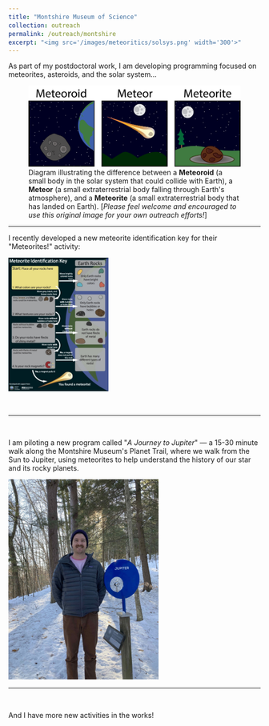 ```yaml
---
title: "Montshire Museum of Science"
collection: outreach
permalink: /outreach/montshire
excerpt: "<img src='/images/meteoritics/solsys.png' width='300'>"
---
```


As part of my postdoctoral work, I am developing programming focused on meteorites, asteroids, and the solar system...

<figure>
<img src='../images/outreach/meteor-oid-ite.png'>
<figcaption> Diagram illustrating the difference between a <b>Meteoroid</b> (a small body in the solar system that could collide with Earth), a <b>Meteor</b> (a small extraterrestrial body falling through Earth's atmosphere), and a <b>Meteorite</b> (a small extraterrestrial body that has landed on Earth). [<i>Please feel welcome and encouraged to use this original image for your own outreach efforts!</i>]
</figure>

---
I recently developed a new meteorite identification key for their "Meteorites!" activity:

[<img src='../images/outreach/metkey.jpg' width='200'>](../files/outreach/../meteoritekey_2022.pdf)

<br>

---
<br>

I am piloting a new program called "<i>A Journey to Jupiter</i>" — a 15-30 minute walk along the Montshire Museum's Planet Trail, where we walk from the Sun to Jupiter, using meteorites to help understand the history of our star and its rocky planets.

<img src="../images/outreach/ghe-jupiter.jpg" alt="Graham standing in a snowy forest next to a post with a silvery metal ball 3 inches in diameter, labeled 'Jupiter'. Graham is white-skinned with a red mustache, wearing a blue beanie hat, a grey jacket, and brown pants." width="300">

<br>

---
<br>

And I have more new activities in the works!